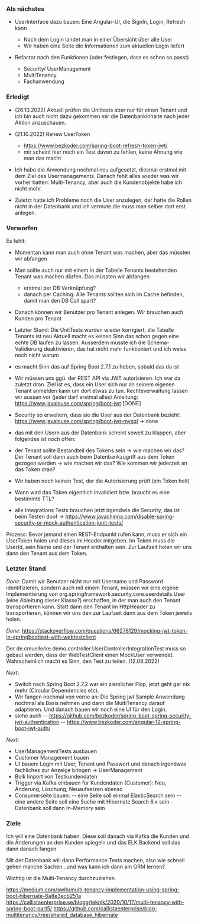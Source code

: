 ### Als nächstes

* UserInterface dazu bauen: Eine Angular-UI, die SignIn, Login, Refresh kann
  * Nach dem Login landet man in einer Übersicht über alle User
  * Wir haben eine Seite die Informationen zum aktuellen Login liefert

* Refactor nach den Funktionen (oder festlegen, dass es schon so passt)
  * Security/ UserManagement
  * MultiTenancy
  * Fachanwendung
  
### Erledigt

* (26.10.2022) Aktuell prüfen die Unittests aber nur für einen Tenant und ich bin auch nicht dazu gekommen mir die Datenbankinhalte nach jeder Aktion anzuschauen.
* (21.10.2022) Renew UserToken
  * https://www.bezkoder.com/spring-boot-refresh-token-jwt/
  * mir scheint hier noch ein Test davon zu fehlen, keine Ahnung wie man das macht

* Ich habe die Anwendung nochmal neu aufgesetzt, diesmal erstmal mit dem Ziel des Usermanagements.
Danach fehlt alles wieder was wir vorher hatten: Multi-Tenancy, aber auch die Kundenobjekte habe 
ich nicht mehr.

* Zuletzt hatte ich Probleme noch die User anzulegen, der hatte die Rollen nicht in der Datenbank
und ich vermute die muss man selber dort erst anlegen.

### Verworfen
Es fehlt:
- Momentan kann man auch ohne Tenant was machen, aber das müssten wir abfangen
- Man sollte auch nur mit einem in der Tabelle Tenants bestehenden Tenant was machen dürfen. Das müssten wir abfangen
   - erstmal per DB Verknüpfung?
   - danach per Caching: Alle Tenants sollten sich im Cache befinden, damit man den DB Call spart?
   
- Danach können wir Benutzer pro Tenant anlegen. Wir brauchen auch Kunden pro Tenant
- Letzter Stand: Die UnitTests wurden wieder korrigiert, die Tabelle Tenants ist neu
 Aktuell macht es keinen Sinn das schon gegen eine echte DB laufen zu lassen. Ausserdem musste ich die Schema-Validierung deaktivieren, das hat nicht mehr funktioniert und ich weiss noch nicht warum
- es macht Sinn das auf Spring Boot 2.7.1 zu heben, sobald das da ist
- Wir müssen uns ggü. der REST API via JWT autorisieren. Ich war da zuletzt dran. Ziel ist es, dass ein User sich nur an seinem eigenen Tenant anmelden kann um dort etwas zu tun. Rechteverwaltung lassen wir aussen vor (jeder darf erstmal alles) Anleitung: https://www.javainuse.com/spring/boot-jwt [DONE]
- Security so erweitern, dass sie die User aus der Datenbank bezieht: https://www.javainuse.com/spring/boot-jwt-mysql -> done
- das mit den Usern aus der Datenbank scheint soweit zu klappen, aber folgendes ist noch offen:
 - der Tenant sollte Bestandteil des Tokens sein -> wie machen wir das? Der Tenant soll dann auch beim Datenbankzugriff aus dem Token gezogen werden -> wie machen wir das? Wie kommen wir jederzeit an das Token dran?
 - Wir haben noch keinen Test, der die Autorisierung prüft (ein Token holt)
 - Wann wird das Token eigentlich invalidiert bzw. braucht es eine bestimmte TTL?
 - alle Integrations Tests brauchen jetzt irgendwie die Security, das ist beim Testen doof -> https://www.javachinna.com/disable-spring-security-or-mock-authentication-junit-tests/
 
Prozess: Bevor jemand einen REST-Endpunkt rufen kann, muss er sich ein UserToken holen und dieses im Header mitgeben. Im Token muss die UserId, sein Name und der Tenant enthalten sein. Zur Laufzeit holen wir uns dann den Tenant aus dem Token.

### Letzter Stand

*Done*: Damit wir Benutzer nicht nur mit Username und Password identifizieren, sondern auch mit einem Tenant, müssen wir eine eigene Implementierung von org.springframework.security.core.userdetails.User (eine Ableitung dieser Klasse?) erschaffen, in der man auch den Tenant transportieren kann. Statt dann den Tenant im HttpHeader zu transportieren, können wir uns den zur Laufzeit dann aus dem Token jeweils holen.

*Done*: https://stackoverflow.com/questions/66278129/mocking-jwt-token-in-springboottest-with-webtestclient

Der de.cmuellerke.demo.controller.UserControllerIntegrationTest muss so gebaut werden, dass der WebTestClient einen MockUser verwendet. Wahrscheinlich macht es Sinn, den Test zu teilen. (12.08.2022)

*Next*:
- Switch nach Spring Boot 2.7.2 war ein ziemlicher Flop, jetzt geht gar nix mehr (Circular Dependencies etc).
- Wir fangen nochmal von vorne an: Die Spring jwt Sample Anwendung nochmal als Basis nehmen und dann die MultiTenancy darauf adaptieren. Und danach bauen wir noch eine UI für den Login.
- siehe auch 
-- https://github.com/bezkoder/spring-boot-spring-security-jwt-authentication
-- https://www.bezkoder.com/angular-12-spring-boot-jwt-auth/



*Next*: 
- UserManagementTests ausbauen
- Customer Management bauen
- UI bauen: Login mit User, Tenant und Passwort und danach irgendwas fachliches zur Anzeige bringen -> UserManagement
- Bulk Import von Testkundendaten
- Trigger via Kafka einbauen für Kundendaten (Customer): Neu, Änderung, Löschung, Neuaufsetzen ebenso
- Consumerseite bauen:
-- eine Seite soll einmal ElasticSearch sein
-- eine andere Seite soll eine Suche mit Hibernate Search 6.x sein - Datenbank soll dann In-Memory sein

### Ziele

Ich will eine Datenbank haben. Diese soll danach via Kafka die Kunden und die Änderungen an den Kunden spiegeln und das ELK Backend soll das dann danach fangen

Mit der Datenbank will dann Performance Tests machen, also wie schnell gehen manche Sachen...und was kann ich dann am ORM lernen?

Wichtig ist die Multi-Tenancy durchzuziehen

https://medium.com/swlh/multi-tenancy-implementation-using-spring-boot-hibernate-6a8e3ecb251a
https://callistaenterprise.se/blogg/teknik/2020/10/17/multi-tenancy-with-spring-boot-part5/
https://github.com/callistaenterprise/blog-multitenancy/tree/shared_database_hibernate


